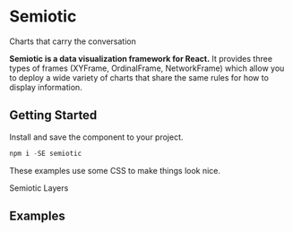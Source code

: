 # Semiotic

Charts that carry the conversation

**Semiotic is a data visualization framework for React.**
It provides three types of frames (XYFrame, OrdinalFrame, NetworkFrame) which allow you to deploy a wide variety of charts that share the same rules for how to display information.

## Getting Started

Install and save the component to your project.

```js
npm i -SE semiotic
```

These examples use some CSS to make things look nice.

Semiotic Layers

## Examples
